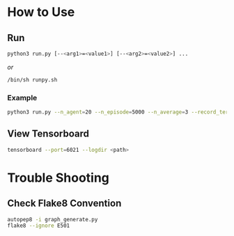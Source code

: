 # How to Use

## Run
```bash
python3 run.py [--<arg1>=<value1>] [--<arg2>=<value2>] ...
```
*or*
```bash
/bin/sh runpy.sh
```

### Example
```bash
python3 run.py --n_agent=20 --n_episode=5000 --n_average=3 --record_term_1=100 --mechanism="proportional"
```

## View Tensorboard
```bash
tensorboard --port=6021 --logdir <path>
```

# Trouble Shooting

## Check Flake8 Convention
```bash
autopep8 -i graph_generate.py
flake8 --ignore E501
```
